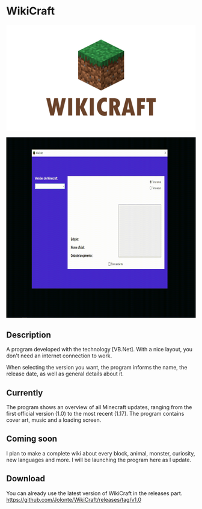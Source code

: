 # WikiCraft

<p align="center">
  <img width="600" src="assets/to_readme/splashtogithub.png"
</p>

<p align="center">
  <img width="800" height="480" src="assets/to_readme/wikicraft_git.gif"
</p>

## Description
A program developed with the technology [VB.Net]. With a nice layout, you don't need an internet connection to work.
  
When selecting the version you want, the program informs the name, the release date, as well as general details about it.

## Currently 
The program shows an overview of all Minecraft updates, ranging from the first official version (1.0) to the most recent (1.17).
The program contains cover art, music and a loading screen.

## Coming soon
I plan to make a complete wiki about every block, animal, monster, curiosity, new languages and more. I will be launching the program here as I update.

## Download
You can already use the latest version of WikiCraft in the releases part.
https://github.com/Jolonte/WikiCraft/releases/tag/v1.0
